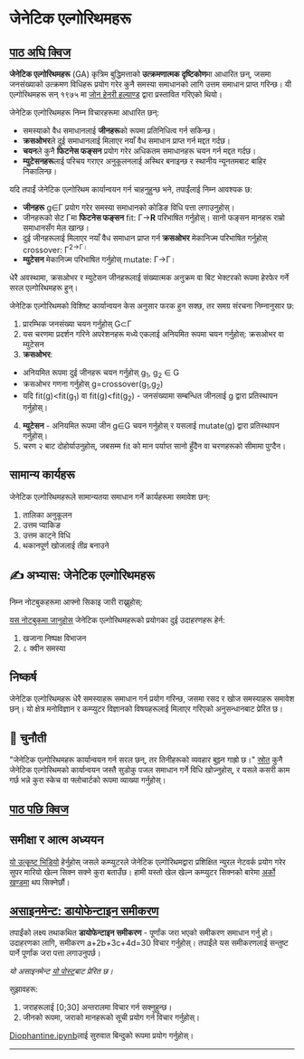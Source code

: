 <!--
CO_OP_TRANSLATOR_METADATA:
{
  "original_hash": "6bbd632dfe6c62e5f66bb51fd78c174a",
  "translation_date": "2025-09-23T07:14:02+00:00",
  "source_file": "lessons/6-Other/21-GeneticAlgorithms/README.md",
  "language_code": "ne"
}
-->
# जेनेटिक एल्गोरिथमहरू

## [पाठ अघि क्विज](https://ff-quizzes.netlify.app/en/ai/quiz/41)

**जेनेटिक एल्गोरिथमहरू** (GA) कृत्रिम बुद्धिमत्ताको **उत्क्रमणात्मक दृष्टिकोण**मा आधारित छन्, जसमा जनसंख्याको उत्क्रमण विधिहरू प्रयोग गरेर कुनै समस्या समाधानको लागि उत्तम समाधान प्राप्त गरिन्छ। यी एल्गोरिथमहरू सन् १९७५ मा [जोन हेनरी हल्याण्ड](https://wikipedia.org/wiki/John_Henry_Holland) द्वारा प्रस्तावित गरिएको थियो।

जेनेटिक एल्गोरिथमहरू निम्न विचारहरूमा आधारित छन्:

* समस्याको वैध समाधानलाई **जीनहरू**को रूपमा प्रतिनिधित्व गर्न सकिन्छ।
* **क्रसओभर**ले दुई समाधानलाई मिलाएर नयाँ वैध समाधान प्राप्त गर्न मद्दत गर्दछ।
* **चयन**ले कुनै **फिटनेस फङ्सन** प्रयोग गरेर अधिकतम समाधानहरू चयन गर्न मद्दत गर्दछ।
* **म्युटेसनहरू**लाई परिचय गराएर अनुकूलनलाई अस्थिर बनाइन्छ र स्थानीय न्यूनतमबाट बाहिर निकालिन्छ।

यदि तपाईं जेनेटिक एल्गोरिथम कार्यान्वयन गर्न चाहनुहुन्छ भने, तपाईंलाई निम्न आवश्यक छ:

 * **जीनहरू** g&in;&Gamma; प्रयोग गरेर समस्या समाधानको कोडिङ विधि पत्ता लगाउनुहोस्।
 * जीनहरूको सेट &Gamma;मा **फिटनेस फङ्सन** fit: &Gamma;&rightarrow;**R** परिभाषित गर्नुहोस्। सानो फङ्सन मानहरू राम्रो समाधानसँग मेल खान्छ।
 * दुई जीनहरूलाई मिलाएर नयाँ वैध समाधान प्राप्त गर्न **क्रसओभर** मेकानिज्म परिभाषित गर्नुहोस् crossover: &Gamma;<sup>2</sub>&rightarrow;&Gamma;।
 * **म्युटेसन** मेकानिज्म परिभाषित गर्नुहोस् mutate: &Gamma;&rightarrow;&Gamma;।

धेरै अवस्थामा, क्रसओभर र म्युटेसन जीनहरूलाई संख्यात्मक अनुक्रम वा बिट भेक्टरको रूपमा हेरफेर गर्ने सरल एल्गोरिथमहरू हुन्।

जेनेटिक एल्गोरिथमको विशिष्ट कार्यान्वयन केस अनुसार फरक हुन सक्छ, तर समग्र संरचना निम्नानुसार छ:

1. प्रारम्भिक जनसंख्या चयन गर्नुहोस् G&subset;&Gamma;
2. यस चरणमा प्रदर्शन गरिने अपरेशनहरू मध्ये एकलाई अनियमित रूपमा चयन गर्नुहोस्: क्रसओभर वा म्युटेसन
3. **क्रसओभर**:
  * अनियमित रूपमा दुई जीनहरू चयन गर्नुहोस् g<sub>1</sub>, g<sub>2</sub> &in; G
  * क्रसओभर गणना गर्नुहोस् g=crossover(g<sub>1</sub>,g<sub>2</sub>)
  * यदि fit(g)<fit(g<sub>1</sub>) वा fit(g)<fit(g<sub>2</sub>) - जनसंख्यामा सम्बन्धित जीनलाई g द्वारा प्रतिस्थापन गर्नुहोस्।
4. **म्युटेसन** - अनियमित रूपमा जीन g&in;G चयन गर्नुहोस् र यसलाई mutate(g) द्वारा प्रतिस्थापन गर्नुहोस्।
5. चरण २ बाट दोहोर्याउनुहोस्, जबसम्म fit को मान पर्याप्त सानो हुँदैन वा चरणहरूको सीमामा पुग्दैन।

## सामान्य कार्यहरू

जेनेटिक एल्गोरिथमहरूले सामान्यतया समाधान गर्ने कार्यहरूमा समावेश छन्:

1. तालिका अनुकूलन
1. उत्तम प्याकिङ
1. उत्तम काट्ने विधि
1. थकानपूर्ण खोजलाई तीव्र बनाउने

## ✍️ अभ्यास: जेनेटिक एल्गोरिथमहरू

निम्न नोटबुकहरूमा आफ्नो सिकाइ जारी राख्नुहोस्:

[यस नोटबुकमा जानुहोस्](Genetic.ipynb) जेनेटिक एल्गोरिथमहरूको प्रयोगका दुई उदाहरणहरू हेर्न:

1. खजाना निष्पक्ष विभाजन
1. ८ क्वीन समस्या

## निष्कर्ष

जेनेटिक एल्गोरिथमहरू धेरै समस्याहरू समाधान गर्न प्रयोग गरिन्छ, जसमा रसद र खोज समस्याहरू समावेश छन्। यो क्षेत्र मनोविज्ञान र कम्प्युटर विज्ञानको विषयहरूलाई मिलाएर गरिएको अनुसन्धानबाट प्रेरित छ।

## 🚀 चुनौती

"जेनेटिक एल्गोरिथमहरू कार्यान्वयन गर्न सरल छन्, तर तिनीहरूको व्यवहार बुझ्न गाह्रो छ।" [स्रोत](https://wikipedia.org/wiki/Genetic_algorithm) कुनै जेनेटिक एल्गोरिथमको कार्यान्वयन जस्तै सुडोकु पजल समाधान गर्ने विधि खोज्नुहोस्, र यसले कसरी काम गर्छ भन्ने कुरा स्केच वा फ्लोचार्टको रूपमा व्याख्या गर्नुहोस्।

## [पाठ पछि क्विज](https://ff-quizzes.netlify.app/en/ai/quiz/42)

## समीक्षा र आत्म अध्ययन

[यो उत्कृष्ट भिडियो](https://www.youtube.com/watch?v=qv6UVOQ0F44) हेर्नुहोस् जसले कम्प्युटरले जेनेटिक एल्गोरिथमद्वारा प्रशिक्षित न्युरल नेटवर्क प्रयोग गरेर सुपर मारियो खेल्न सिक्न सक्ने कुरा बताउँछ। हामी यस्तो खेल खेल्न कम्प्युटर सिक्नको बारेमा [अर्को खण्डमा](../22-DeepRL/README.md) थप सिक्नेछौं।

## [असाइनमेन्ट: डायोफेन्टाइन समीकरण](Diophantine.ipynb)

तपाईंको लक्ष्य तथाकथित **डायोफेन्टाइन समीकरण** - पूर्णांक जरा भएको समीकरण समाधान गर्नु हो। उदाहरणका लागि, समीकरण a+2b+3c+4d=30 विचार गर्नुहोस्। तपाईंले यस समीकरणलाई सन्तुष्ट पार्ने पूर्णांक जरा पत्ता लगाउनुपर्छ।

*यो असाइनमेन्ट [यो पोस्ट](https://habr.com/post/128704/)बाट प्रेरित छ।*

सुझावहरू:

1. जराहरूलाई [0;30] अन्तरालमा विचार गर्न सक्नुहुन्छ।
1. जीनको रूपमा, जराको मानहरूको सूची प्रयोग गर्न विचार गर्नुहोस्।

[Diophantine.ipynb](Diophantine.ipynb)लाई सुरुवात बिन्दुको रूपमा प्रयोग गर्नुहोस्।

---

